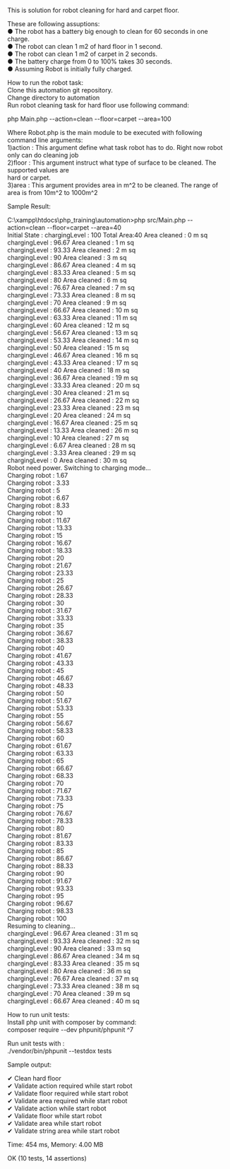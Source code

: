This is solution for robot cleaning for hard and carpet floor.

These are following assuptions:<br/>
● The robot has a battery big enough to clean for 60 seconds in one charge.<br/>
● The robot can clean 1 m2 of hard floor in 1 second.<br/>
● The robot can clean 1 m2 of carpet in 2 seconds.<br/>
● The battery charge from 0 to 100% takes 30 seconds.<br/>
● Assuming Robot is initially fully charged.<br/>

How to run the robot task:<br/>
Clone this automation git repository.<br/>
Change directory to automation<br/>
Run robot cleaning task for hard floor use following command:<br/>

php Main.php --action=clean --floor=carpet --area=100<br/>

Where Robot.php is the main module to be executed with following command line arguments:<br/>
1)action : This argument define what task robot has to do. Right now robot only can do cleaning job<br/>
2)floor : This argument instruct what type of surface to be cleaned. The supported values are<br/>
          hard or carpet.<br/>
3)area : This argument provides area in m^2 to be cleaned. The range of area is from 10m^2 to 1000m^2<br/>

Sample Result:<br/>

C:\xampp\htdocs\php_training\automation>php src/Main.php --action=clean --floor=carpet --area=40<br/>
Initial State : chargingLevel : 100   Total Area:40 Area cleaned : 0 m sq<br/>
chargingLevel : 96.67   Area cleaned : 1 m sq<br/>
chargingLevel : 93.33   Area cleaned : 2 m sq<br/>
chargingLevel : 90   Area cleaned : 3 m sq<br/>
chargingLevel : 86.67   Area cleaned : 4 m sq<br/>
chargingLevel : 83.33   Area cleaned : 5 m sq<br/>
chargingLevel : 80   Area cleaned : 6 m sq<br/>
chargingLevel : 76.67   Area cleaned : 7 m sq<br/>
chargingLevel : 73.33   Area cleaned : 8 m sq<br/>
chargingLevel : 70   Area cleaned : 9 m sq<br/>
chargingLevel : 66.67   Area cleaned : 10 m sq<br/>
chargingLevel : 63.33   Area cleaned : 11 m sq<br/>
chargingLevel : 60   Area cleaned : 12 m sq<br/>
chargingLevel : 56.67   Area cleaned : 13 m sq<br/>
chargingLevel : 53.33   Area cleaned : 14 m sq<br/>
chargingLevel : 50   Area cleaned : 15 m sq<br/>
chargingLevel : 46.67   Area cleaned : 16 m sq<br/>
chargingLevel : 43.33   Area cleaned : 17 m sq<br/>
chargingLevel : 40   Area cleaned : 18 m sq<br/>
chargingLevel : 36.67   Area cleaned : 19 m sq<br/>
chargingLevel : 33.33   Area cleaned : 20 m sq<br/>
chargingLevel : 30   Area cleaned : 21 m sq<br/>
chargingLevel : 26.67   Area cleaned : 22 m sq<br/>
chargingLevel : 23.33   Area cleaned : 23 m sq<br/>
chargingLevel : 20   Area cleaned : 24 m sq<br/>
chargingLevel : 16.67   Area cleaned : 25 m sq<br/>
chargingLevel : 13.33   Area cleaned : 26 m sq<br/>
chargingLevel : 10   Area cleaned : 27 m sq<br/>
chargingLevel : 6.67   Area cleaned : 28 m sq<br/>
chargingLevel : 3.33   Area cleaned : 29 m sq<br/>
chargingLevel : 0   Area cleaned : 30 m sq<br/>
Robot need power. Switching to charging mode...<br/>
Charging robot : 1.67<br/>
Charging robot : 3.33<br/>
Charging robot : 5<br/>
Charging robot : 6.67<br/>
Charging robot : 8.33<br/>
Charging robot : 10<br/>
Charging robot : 11.67<br/>
Charging robot : 13.33<br/>
Charging robot : 15<br/>
Charging robot : 16.67<br/>
Charging robot : 18.33<br/>
Charging robot : 20<br/>
Charging robot : 21.67<br/>
Charging robot : 23.33<br/>
Charging robot : 25<br/>
Charging robot : 26.67<br/>
Charging robot : 28.33<br/>
Charging robot : 30<br/>
Charging robot : 31.67<br/>
Charging robot : 33.33<br/>
Charging robot : 35<br/>
Charging robot : 36.67<br/>
Charging robot : 38.33<br/>
Charging robot : 40<br/>
Charging robot : 41.67<br/>
Charging robot : 43.33<br/>
Charging robot : 45<br/>
Charging robot : 46.67<br/>
Charging robot : 48.33<br/>
Charging robot : 50<br/>
Charging robot : 51.67<br/>
Charging robot : 53.33<br/>
Charging robot : 55<br/>
Charging robot : 56.67<br/>
Charging robot : 58.33<br/>
Charging robot : 60<br/>
Charging robot : 61.67<br/>
Charging robot : 63.33<br/>
Charging robot : 65<br/>
Charging robot : 66.67<br/>
Charging robot : 68.33<br/>
Charging robot : 70<br/>
Charging robot : 71.67<br/>
Charging robot : 73.33<br/>
Charging robot : 75<br/>
Charging robot : 76.67<br/>
Charging robot : 78.33<br/>
Charging robot : 80<br/>
Charging robot : 81.67<br/>
Charging robot : 83.33<br/>
Charging robot : 85<br/>
Charging robot : 86.67<br/>
Charging robot : 88.33<br/>
Charging robot : 90<br/>
Charging robot : 91.67<br/>
Charging robot : 93.33<br/>
Charging robot : 95<br/>
Charging robot : 96.67<br/>
Charging robot : 98.33<br/>
Charging robot : 100<br/>
Resuming to cleaning...<br/>
chargingLevel : 96.67   Area cleaned : 31 m sq<br/>
chargingLevel : 93.33   Area cleaned : 32 m sq<br/>
chargingLevel : 90   Area cleaned : 33 m sq<br/>
chargingLevel : 86.67   Area cleaned : 34 m sq<br/>
chargingLevel : 83.33   Area cleaned : 35 m sq<br/>
chargingLevel : 80   Area cleaned : 36 m sq<br/>
chargingLevel : 76.67   Area cleaned : 37 m sq<br/>
chargingLevel : 73.33   Area cleaned : 38 m sq<br/>
chargingLevel : 70   Area cleaned : 39 m sq<br/>
chargingLevel : 66.67   Area cleaned : 40 m sq<br/>



How to run unit tests:<br/>
Install php unit with composer by command:<br/>
composer require --dev phpunit/phpunit ^7<br/>

Run unit tests with :<br/>
 ./vendor/bin/phpunit --testdox tests<br/>

 Sample output:<br/>

  ✔ Clean hard floor<br/>
 ✔ Validate action required while start robot<br/>
 ✔ Validate floor required while start robot<br/>
 ✔ Validate area required while start robot<br/>
 ✔ Validate action while start robot<br/>
 ✔ Validate floor while start robot<br/>
 ✔ Validate area while start robot<br/>
 ✔ Validate string area while start robot<br/>

Time: 454 ms, Memory: 4.00 MB<br/>

OK (10 tests, 14 assertions)
